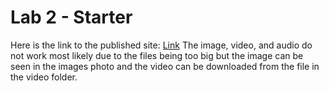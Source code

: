 # Lab 2 - Starter
Here is the link to the published site: [Link](https://skn0012.github.io/CSE110_Lab2/)
The image, video, and audio do not work most likely due to the files being too big but the image can be seen in the images photo and the video can be downloaded from the file in the video folder.

